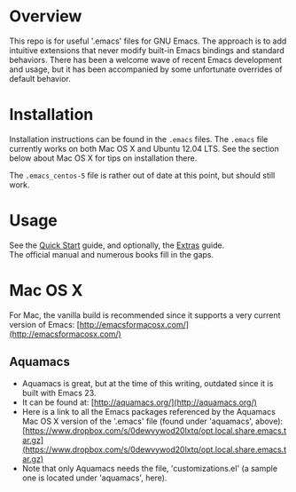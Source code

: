 Overview
========
This repo is for useful '.emacs' files for GNU Emacs.  The approach is to add intuitive extensions that never modify built-in Emacs bindings and standard behaviors.
There has been a welcome wave of recent Emacs development and usage, but it has been accompanied by some unfortunate overrides of default behavior.


Installation
============

Installation instructions can be found in the `.emacs` files.  The `.emacs` file currently works on both Mac OS X and Ubuntu 12.04 LTS. See the section below about Mac OS X for tips on installation there.

The `.emacs_centos-5` file is rather out of date at this point, but should still work.

Usage
=====
See the [Quick Start](https://www.evernote.com/shard/s34/sh/5184e1d3-eff7-4c36-b534-a29c5228ba49/f9b67f773d4666deb0437e084b2d2dd2) guide, and optionally, the [Extras](https://www.evernote.com/shard/s34/sh/af6a83c4-4853-42c4-822a-b345d457ee66/8fbbda7b8f281c6fbfae97842088e72d) guide.  
The official manual and numerous books fill in the gaps. 

Mac OS X
========

For Mac, the vanilla build is recommended since it supports a very current version of Emacs: [http://emacsformacosx.com/](http://emacsformacosx.com/)

Aquamacs
--------
  * Aquamacs is great, but at the time of this writing, outdated since it is built with Emacs 23.
  * It can be found at: [http://aquamacs.org/](http://aquamacs.org/)
  * Here is a link to all the Emacs packages referenced by the Aquamacs Mac OS X version of the '.emacs' file (found under 'aquamacs', above): [https://www.dropbox.com/s/0dewvywod20lxtq/opt.local.share.emacs.tar.gz](https://www.dropbox.com/s/0dewvywod20lxtq/opt.local.share.emacs.tar.gz)
  * Note that only Aquamacs needs the file, 'customizations.el' (a sample one is located under 'aquamacs', here).
  
